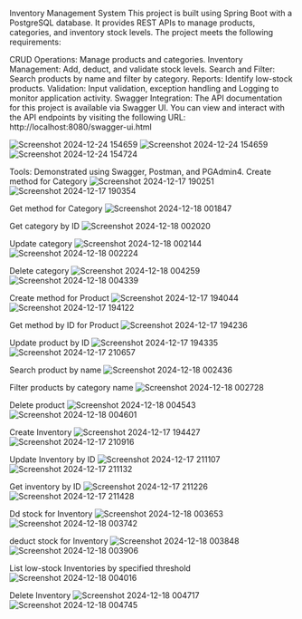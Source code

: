 Inventory Management System
This project is  built using Spring Boot with a PostgreSQL database. It provides REST APIs to manage products, categories, and inventory stock levels. The project meets the following requirements:

CRUD Operations: Manage products and categories.
Inventory Management: Add, deduct, and validate stock levels.
Search and Filter: Search products by name and filter by category.
Reports: Identify low-stock products.
Validation: Input validation, exception handling and Logging to monitor application activity.
Swagger Integration: The API documentation for this project is available via Swagger UI. You can view and interact with the API endpoints by visiting the following URL:
http://localhost:8080/swagger-ui.html

![Screenshot 2024-12-24 154659](https://github.com/user-attachments/assets/4ef7a507-e631-4a6c-8856-8297c32ebd15)
![Screenshot 2024-12-24 154659](https://github.com/user-attachments/assets/d5a213f4-8c26-44ac-b0b4-1f96f6c2b574)
![Screenshot 2024-12-24 154724](https://github.com/user-attachments/assets/7dcabd48-eaad-4c9c-bb6e-77ecfb3e4c9d)






Tools: Demonstrated using Swagger, Postman, and PGAdmin4.
Create method for Category
![Screenshot 2024-12-17 190251](https://github.com/user-attachments/assets/69e99a4f-9d7b-4f0a-b322-cbcfe8b563fb)
![Screenshot 2024-12-17 190354](https://github.com/user-attachments/assets/e2a00fa3-04a3-40b3-a359-273c1171166c)






Get method for Category
![Screenshot 2024-12-18 001847](https://github.com/user-attachments/assets/38357f5a-6e81-4e56-aac4-af26cd86232b)






Get category by ID
![Screenshot 2024-12-18 002020](https://github.com/user-attachments/assets/7ffad385-441b-4365-8c63-73bedc21d765)







Update category
![Screenshot 2024-12-18 002144](https://github.com/user-attachments/assets/0562db1c-2b08-4df6-b732-81018d594b4b)
![Screenshot 2024-12-18 002224](https://github.com/user-attachments/assets/6ca7d91b-e4d2-44fb-ae97-7b1b2c93efd5)








Delete category
![Screenshot 2024-12-18 004259](https://github.com/user-attachments/assets/a3ae23cf-4816-4550-9211-8b17254698ee)
![Screenshot 2024-12-18 004339](https://github.com/user-attachments/assets/4723665c-5af2-4826-b0ee-f5cc578673fe)







Create method for Product
![Screenshot 2024-12-17 194044](https://github.com/user-attachments/assets/ee117866-d692-4b2c-9b4d-8e01006a0d07)
![Screenshot 2024-12-17 194122](https://github.com/user-attachments/assets/8e3e378e-8d93-449c-803b-7ee0bf8b9428)







Get method by ID for Product 
![Screenshot 2024-12-17 194236](https://github.com/user-attachments/assets/94adff6c-a52b-46b5-869d-06c89c1c35ed)







Update product by ID
![Screenshot 2024-12-17 194335](https://github.com/user-attachments/assets/ebac66b5-7b05-4f10-b428-5ac9b28dc4ba)
![Screenshot 2024-12-17 210657](https://github.com/user-attachments/assets/3566229b-b2c2-4542-b2f2-1090ba7b4fc5)






Search product by name
![Screenshot 2024-12-18 002436](https://github.com/user-attachments/assets/c1e48097-9661-4114-b25c-332ab5c98e6c)








Filter products by category name
![Screenshot 2024-12-18 002728](https://github.com/user-attachments/assets/782c5062-eff4-4bd3-8d2b-c0e698e39fa8)








Delete product
![Screenshot 2024-12-18 004543](https://github.com/user-attachments/assets/7fb2f27e-2306-4f73-9da2-2bd31f1880d2)
![Screenshot 2024-12-18 004601](https://github.com/user-attachments/assets/0841a57c-5355-4ec3-b6ee-caa7cbb218e6)







Create Inventory
![Screenshot 2024-12-17 194427](https://github.com/user-attachments/assets/ffbd19a6-5fdd-4a5b-b8b5-6876eaf57f27)
![Screenshot 2024-12-17 210916](https://github.com/user-attachments/assets/149ae728-b9d9-49e6-a1c1-dabdbb5e2497)







Update Inventory by ID
![Screenshot 2024-12-17 211107](https://github.com/user-attachments/assets/a660031b-7fd8-44bf-95f9-9e351266f123)
![Screenshot 2024-12-17 211132](https://github.com/user-attachments/assets/b9053ec9-fbab-4222-a77f-45f7323ba522)







Get inventory by ID
![Screenshot 2024-12-17 211226](https://github.com/user-attachments/assets/4ea849e7-7962-4259-b58c-e53ab7a4d4df)
![Screenshot 2024-12-17 211428](https://github.com/user-attachments/assets/2064e638-0999-4d30-bcdd-7c950cbb2b0a)






Dd stock for Inventory
![Screenshot 2024-12-18 003653](https://github.com/user-attachments/assets/0b089648-7286-4467-b8ca-4f6060b981fd)
![Screenshot 2024-12-18 003742](https://github.com/user-attachments/assets/94533f23-9437-42bb-8453-36a195e4e360)






deduct stock for Inventory
![Screenshot 2024-12-18 003848](https://github.com/user-attachments/assets/f8b7efa8-efb9-42be-b9da-29f5ed836e2b)
![Screenshot 2024-12-18 003906](https://github.com/user-attachments/assets/d9a4b0a6-60b5-4252-843c-7db6f434fa8d)







List low-stock Inventories by specified threshold
![Screenshot 2024-12-18 004016](https://github.com/user-attachments/assets/cd98646b-65ae-4b51-aadc-5a0259863135)





Delete Inventory
![Screenshot 2024-12-18 004717](https://github.com/user-attachments/assets/523688f6-c612-49f6-9397-0a327411319c)
![Screenshot 2024-12-18 004745](https://github.com/user-attachments/assets/3aad0739-3928-4423-ad01-a45c6981daf9)












